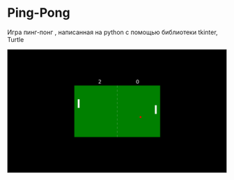 # Ping-Pong
Игра пинг-понг , написанная на python c помощью библиотеки tkinter, Turtle

![Иллюстрация к проекту](https://github.com/K0Hb/Ping-Pong/blob/main/ping_pong.png)
